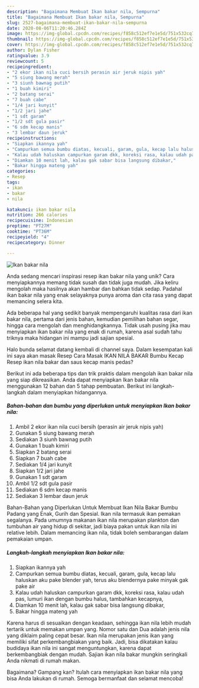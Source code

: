 ```yaml
---
description: "Bagaimana Membuat Ikan bakar nila, Sempurna"
title: "Bagaimana Membuat Ikan bakar nila, Sempurna"
slug: 2527-bagaimana-membuat-ikan-bakar-nila-sempurna
date: 2020-08-06T11:20:46.284Z
image: https://img-global.cpcdn.com/recipes/f858c512ef7e1e5d/751x532cq70/ikan-bakar-nila-foto-resep-utama.jpg
thumbnail: https://img-global.cpcdn.com/recipes/f858c512ef7e1e5d/751x532cq70/ikan-bakar-nila-foto-resep-utama.jpg
cover: https://img-global.cpcdn.com/recipes/f858c512ef7e1e5d/751x532cq70/ikan-bakar-nila-foto-resep-utama.jpg
author: Dylan Fisher
ratingvalue: 3.9
reviewcount: 5
recipeingredient:
- "2 ekor ikan nila cuci bersih perasin air jeruk nipis yah"
- "5 siung bawang merah"
- "3 siunh bawnag putih"
- "1 buah kimiri"
- "2 batang serai"
- "7 buah cabe"
- "1/4 jari kunyit"
- "1/2 jari jahe"
- "1 sdt garam"
- "1/2 sdt gula pasir"
- "6 sdm kecap manis"
- "3 lembar daun jeruk"
recipeinstructions:
- "Siapkan ikannya yah"
- "Campurkan semua bumbu diatas, kecuali, garam, gula, kecap lalu haluskan aku pake blender yah, terus aku blendernya pake minyak gak pake air"
- "Kalau udah haluskan campurkan garam dkk, koreksi rasa, kalau udah pas, lumuri ikan dengan bumbu halus, tambahkan kecapnya,"
- "Diamkan 10 menit lah, kalau gak sabar bisa langsung dibakar,"
- "Bakar hingga mateng yah"
categories:
- Resep
tags:
- ikan
- bakar
- nila

katakunci: ikan bakar nila 
nutrition: 266 calories
recipecuisine: Indonesian
preptime: "PT27M"
cooktime: "PT36M"
recipeyield: "4"
recipecategory: Dinner

---
```



![Ikan bakar nila](https://img-global.cpcdn.com/recipes/f858c512ef7e1e5d/751x532cq70/ikan-bakar-nila-foto-resep-utama.jpg)

Anda sedang mencari inspirasi resep ikan bakar nila yang unik? Cara menyiapkannya memang tidak susah dan tidak juga mudah. Jika keliru mengolah maka hasilnya akan hambar dan bahkan tidak sedap. Padahal ikan bakar nila yang enak selayaknya punya aroma dan cita rasa yang dapat memancing selera kita.

Ada beberapa hal yang sedikit banyak mempengaruhi kualitas rasa dari ikan bakar nila, pertama dari jenis bahan, kemudian pemilihan bahan segar, hingga cara mengolah dan menghidangkannya. Tidak usah pusing jika mau menyiapkan ikan bakar nila yang enak di rumah, karena asal sudah tahu triknya maka hidangan ini mampu jadi sajian spesial.

Halo bunda selamat datang kembali di channel saya. Dalam kesempatan kali ini saya akan masak Resep Cara Masak IKAN NILA BAKAR Bumbu Kecap Resep ikan nila bakar dan saus kecap manis pedas?


Berikut ini ada beberapa tips dan trik praktis dalam mengolah ikan bakar nila yang siap dikreasikan. Anda dapat menyiapkan Ikan bakar nila menggunakan 12 bahan dan 5 tahap pembuatan. Berikut ini langkah-langkah dalam menyiapkan hidangannya.

<!--inarticleads1-->

##### Bahan-bahan dan bumbu yang diperlukan untuk menyiapkan Ikan bakar nila:

1. Ambil 2 ekor ikan nila cuci bersih (perasin air jeruk nipis yah)
1. Gunakan 5 siung bawang merah
1. Sediakan 3 siunh bawnag putih
1. Gunakan 1 buah kimiri
1. Siapkan 2 batang serai
1. Siapkan 7 buah cabe
1. Sediakan 1/4 jari kunyit
1. Siapkan 1/2 jari jahe
1. Gunakan 1 sdt garam
1. Ambil 1/2 sdt gula pasir
1. Sediakan 6 sdm kecap manis
1. Sediakan 3 lembar daun jeruk


Bahan-Bahan yang Diperlukan Untuk Membuat Ikan Nila Bakar Bumbu Padang yang Enak, Gurih dan Spesial. Ikan nila termasuk ikan pemakan segalanya. Pada umumnya makanan ikan nila merupakan plankton dan tumbuhan air yang hidup di sekitar, jadi biaya pakan untuk ikan nila ini relative lebih. Dalam memancing ikan nila, tidak boleh sembarangan dalam pemakaian umpan. 

<!--inarticleads2-->

##### Langkah-langkah menyiapkan Ikan bakar nila:

1. Siapkan ikannya yah
1. Campurkan semua bumbu diatas, kecuali, garam, gula, kecap lalu haluskan aku pake blender yah, terus aku blendernya pake minyak gak pake air
1. Kalau udah haluskan campurkan garam dkk, koreksi rasa, kalau udah pas, lumuri ikan dengan bumbu halus, tambahkan kecapnya,
1. Diamkan 10 menit lah, kalau gak sabar bisa langsung dibakar,
1. Bakar hingga mateng yah


Karena harus di sesuaikan dengan keadaan, sehingga ikan nila lebih mudah tertarik untuk memakan umpan yang. Nomor satu dan Dua adalah jenis nila yang diklaim paling cepat besar. Ikan nila merupakan jenis ikan yang memiliki sifat perkembangbiakan yang baik. Jadi, bisa dikatakan kalau budidaya ikan nila ini sangat menguntungkan, karena dapat berkembangbiak dengan mudah. Sajian ikan nila bakar mungkin seringkali Anda nikmati di rumah makan. 

Bagaimana? Gampang kan? Itulah cara menyiapkan ikan bakar nila yang bisa Anda lakukan di rumah. Semoga bermanfaat dan selamat mencoba!
